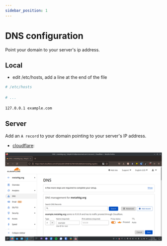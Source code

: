 ```yaml
---
sidebar_position: 1
---
```


# DNS configuration

Point your domain to your server's ip address.

## Local

- edit /etc/hosts, add a line at the end of the file

```bash
# /etc/hosts

# ...

127.0.0.1 example.com
```

## Server

Add an `A record` to your domain pointing to your server's IP address.

- [cloudflare](https://dash.cloudflare.com):

![dns](./static/cfdns.png)
